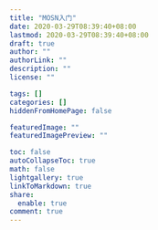 ```yaml
---
title: "MOSN入门"
date: 2020-03-29T08:39:40+08:00
lastmod: 2020-03-29T08:39:40+08:00
draft: true
author: ""
authorLink: ""
description: ""
license: ""

tags: []
categories: []
hiddenFromHomePage: false

featuredImage: ""
featuredImagePreview: ""

toc: false
autoCollapseToc: true
math: false
lightgallery: true
linkToMarkdown: true
share:
  enable: true
comment: true
---
```


<!--more-->

